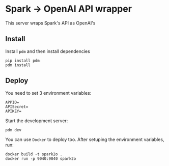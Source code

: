 # Spark -> OpenAI API wrapper

This server wraps Spark's API as OpenAI's

## Install

Install `pdm` and then install dependencies

```shell
pip install pdm
pdm install
```

## Deploy

You need to set 3 environment variables:

```properties
APPID=
APISecret=
APIKEY=
```

Start the development server:

```shell
pdm dev
```

You can use `Docker` to deploy too. After setuping the environment variables, run:

```shell
docker build -t spark2o .
docker run -p 9040:9040 spark2o
```
